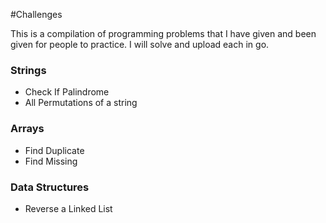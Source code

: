 #Challenges

This is a compilation of programming problems that I have given and been given for people to practice. I will solve and upload each in go.

### Strings

- Check If Palindrome
- All Permutations of a string

### Arrays

- Find Duplicate
- Find Missing

### Data Structures

- Reverse a Linked List
